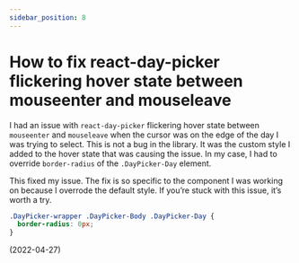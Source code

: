 ```yaml
---
sidebar_position: 8
---
```


# How to fix react-day-picker flickering hover state between mouseenter and mouseleave

I had an issue with `react-day-picker` flickering hover state between `mouseenter` and `mouseleave` when the cursor was on the edge of the day I was trying to select. This is not a bug in the library. It was the custom style I added to the hover state that was causing the issue. In my case, I had to override `border-radius` of the `.DayPicker-Day` element.

This fixed my issue. The fix is so specific to the component I was working on because I overrode the default style. If you’re stuck with this issue, it’s worth a try.

```css
.DayPicker-wrapper .DayPicker-Body .DayPicker-Day {
  border-radius: 0px;
}
```

(2022-04-27)

